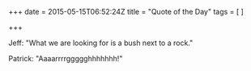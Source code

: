 +++
date = 2015-05-15T06:52:24Z
title = "Quote of the Day"
tags = [ ]

+++


<p>Jeff: "What we are looking for is a bush next to a rock."</p>


<p>Patrick: "Aaaarrrrggggghhhhhhh!"</p>
